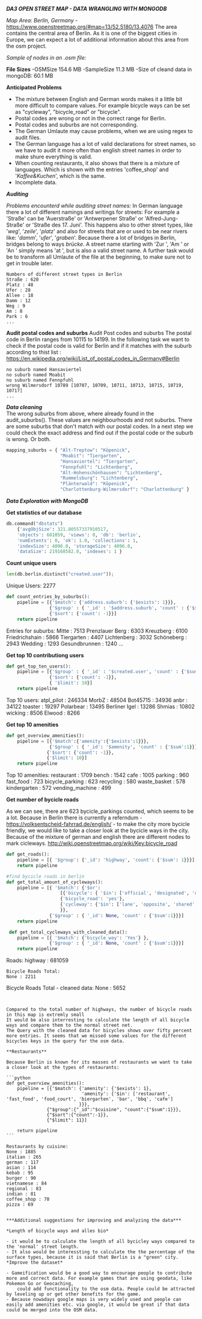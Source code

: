 
***DA3 OPEN STREET MAP - DATA WRANGLING WITH MONGODB***

*Map Area: Berlin, Germany* - https://www.openstreetmap.org/#map=13/52.5180/13.4076
The area contains the central area of Berlin. As it is one of the biggest cities in Europe, we can expect a lot of additional information about this area from the osm project.

*Sample of nodes in an .osm file:*
<node id="302864488" visible="true" version="7" changeset="36059354" timestamp="2015-12-20T06:35:42Z" user="atpl_pilot" uid="881429" lat="52.5259586" lon="13.3894424">
  <tag k="addr:city" v="Berlin"/>
  <tag k="addr:country" v="DE"/>
  <tag k="addr:housenumber" v="45"/>
  <tag k="addr:postcode" v="10117"/>
  <tag k="addr:street" v="Oranienburger Straße"/>
  <tag k="addr:suburb" v="Mitte"/>
  <tag k="amenity" v="restaurant"/>
 </node>
 
 <way id="5090250" visible="true" timestamp="2009-01-19T19:07:25Z" version="8" changeset="816806" user="Blumpsy" uid="64226">
    <nd ref="333725776"/>
    <nd ref="823771"/>
    <tag k="highway" v="residential"/>
    <tag k="name" v="Clipstone Street"/>
    <tag k="oneway" v="yes"/>
  </way>

**File Sizes**
-OSMSize 154.6 MB
-SampleSize 11.3 MB
-Size of cleand data in mongoDB: 60.1 MB

**Anticipated Problems**
 - The mixture between English and German words makes it a little bit more difficult to compare values. For example bicycle ways can be set as "cycleway", "bicycle_road" or "bicycle".
 - Postal codes are wrong or not in the correct range for Berlin. 
 - Postal codes and suburbs are not corresponding.
 - The German Umlaute may cause problems, when we are using regex to audit files.
 - The German language has a lot of valid declarations for street names, so we have to audit it more often than english street names in order to make shure everything is valid.
 - When counting restaurants, it also shows that there is a mixture of languages. Which is shown with the entries 'coffee_shop' and '*Kaffee&Kuchen*', which is the same.
 - Incomplete data. 

***Auditing***

*Problems encounterd while auditing street names:*
   In German language there a lot of different namings and writings for streets: For example a 'Straße' can be 'Auerstraße' or     'Antwerpener Straße' or 'Alfred-Jung-Straße' or 'Straße des 17. Juni'. This happens also to other street types, like              '*weg*', '*zeile*', '*platz*' and also for streets that are or used to be near rivers like: '*damm*', '*ufer*', '*graben*'.
   Because there a lot of bridges in Berlin, bridges belong to ways *brücke*. 
   A street name starting with 'Zur ', 'Am ' or 'An ' simply means 'at ', but is also a valid street name. 
   A further task would be to transform all Umlaute of the file at the beginning, to make sure not to get in trouble later.

    Numbers of different street types in Berlin
    Straße : 620
    Platz : 48
    Ufer : 28
    Allee : 18
    Damm : 12
    Weg : 9
    Am : 8
    Park : 6
    ...

**Audit postal codes and suburbs**
Audit Post codes and suburbs The postal code in Berlin ranges from 10115 to 14199.
In the following task we want to check if the postal code is valid for Berlin and if 
it matches with the suburb according to thist list : 
https://en.wikipedia.org/wiki/List_of_postal_codes_in_Germany#Berlin
 
    no suburb named Hansaviertel
    no suburb named Moabit
    no suburb named Fennpfuhl
    wrong Wilmersdorf 10789 [10707, 10709, 10711, 10713, 10715, 10719, 10717]
    ...

***Data cleaning***    
The wrong suburbs from above, where already found in the audit_suburbs(). These values are neighbourhoods and not suburbs.
There are some suburbs that don't match with our postal codes.
In a next step we could check the exact address and find out if the postal code or the suburb is wrong. Or both.

```python
mapping_suburbs = { "Alt-Treptow": "Köpenick",
                    "Moabit": "Tiergarten",
                    "Hansaviertel": "Tiergarten",
                    "Fennpfuhl": "Lichtenberg",
                    "Alt-Hohenschönhausen": "Lichtenberg",
                    "Rummelsburg": "Lichtenberg",
                    "Plänterwald": "Köpenick",
                    "Charlottenburg-Wilmersdorf": "Charlottenburg" }
```

***Data Exploration with MongoDB***

**Get statistics of our database**
```python
db.command("dbstats")
    {'avgObjSize': 321.80557337910517,
    'objects': 681059, 'views': 0, 'db': 'berlin',
    'numExtents': 0, 'ok': 1.0, 'collections': 1,
    'indexSize': 4096.0, 'storageSize': 4096.0,
    'dataSize': 219168582.0, 'indexes': 1 }
 ```   

**Count unique users**
```python
len(db.berlin.distinct("created.user"));
 ```  
Unique Users: 2277

```python    
def count_entries_by_suburbs():
    pipeline = [{'$match': {'address.suburb': {'$exists': 1}}},
                {'$group' : { '_id' : '$address.suburb', 'count' : {'$sum' : 1}}},       
                {'$sort': {'count': -1}}]
    return pipeline
```
 
Entries for suburbs:
Mitte : 7513
Prenzlauer Berg : 6303
Kreuzberg : 6100
Friedrichshain : 5866
Tiergarten : 4407
Lichtenberg : 3032
Schöneberg : 2943
Wedding : 1293
Gesundbrunnen : 1240
...


**Get top 10 contributiong users**
```python 
def get_top_ten_users():
    pipeline = [{'$group' : { '_id' : '$created.user', 'count' : {'$sum' : 1}}},       
                {'$sort': {'count': -1}},
                { '$limit': 10}]
    return pipeline
```

Top 10 users:
atpl_pilot : 246334
MorbZ : 48504
Bot45715 : 34936
anbr : 34122
toaster : 19297
Polarbear : 13495
Berliner Igel : 13286
Shmias : 10802
wicking : 8506
Elwood : 8266


**Get top 10 amenities**
```python 
def get_overview_amenities():
    pipeline = [{'$match':{'amenity':{'$exists':1}}},
                {'$group' : { '_id': '$amenity', 'count' : {'$sum':1}}},
               {'$sort': {'count': -1}},
               {'$limit': 10}]
    return pipeline
```

Top 10 amenities:
restaurant : 1709
bench : 1542
cafe : 1005
parking : 960
fast_food : 723
bicycle_parking : 623
recycling : 580
waste_basket : 578
kindergarten : 572
vending_machine : 499
  

**Get number of bycicle roads**

As we can see, there are 623 bycicle_parkings counted, which seems to be a lot. 
Because in Berlin there is currently a referndum  - https://volksentscheid-fahrrad.de/english/ - to make the city more bycicle friendly, we would like to take a closer look at the bycicle ways in the city.
Because of the mixture of german and english there are different nodes to mark cicleways.
 http://wiki.openstreetmap.org/wiki/Key:bicycle_road

```python 
def get_roads():
    pipeline = [{ '$group': {'_id': 'highway', 'count': {'$sum': 1}}}]
    return pipeline

#find bycicle roads in berlin
def get_total_amount_of_cycleways():   
    pipeline = [{ '$match': {'$or':
                    [{'bicycle': { '$in': ['official', 'designated', 'use_sidepath']}},
                    {'bicycle_road': 'yes'},
                    {'cycleway': {'$in': ['lane', 'opposite', 'shared', 'share_busway', 'track']}}]
                    }},
                {'$group' : { '_id': None, 'count' : {'$sum':1}}}] 
    return pipeline

 def get_total_cycleways_with_cleaned_data():
    pipeline = [{ '$match': {'bicycle_way': 'Yes'} },
                {'$group' : { '_id': None, 'count' : {'$sum':1}}}] 
    return pipeline   
```

Roads:
highway : 681059
~~~~~~~~~~~~~~~~~~~~~~~
Bicycle Roads Total:
None : 2211
~~~~~~~~~~~~~~~~~~~~~~~
Bicycle Roads Total - cleaned data:
None : 5652
~~~~~~~~~~~~~~~~~~~~~~~


Compared to the total number of highways, the number of bicycle roads in this map is extremly small
It would be also interresting to calculate the length of all bicycle ways and compare them to the normal street net. 
The Query with the cleaned data for bicycles shows over fifty percent more entries. It seems that we missed some values for the different bicycles keys in the query for the osm data.

**Restaurants**

Because Berlin is known for its masses of restaurants we want to take a closer look at the types of restaurants:

```python 
def get_overview_amenities():
    pipeline = [{'$match': {'amenity': {'$exists': 1}, 
                            'amenity': {'$in': ['restaurant', 'fast_food', 'food_court', 'biergarten', 'bar', 'bbq', 'cafe'] 
                           }}},
               {"$group":{"_id":"$cuisine", "count":{"$sum":1}}},
               {"$sort":{"count":-1}},
               {"$limit": 11}]

    return pipeline
```

Restaurants by cuisine:
None : 1885
italian : 265
german : 117
asian : 114
kebab : 95
burger : 90
vietnamese : 84
regional : 83
indian : 81
coffee_shop : 70
pizza : 69


***Additional suggestions for improving and analyzing the data***

*Length of bicycle ways and alles bio*

- it would be to calculate the length of all bycicley ways compared to the 'normal' street length. 
- It also would be interessting to calculate the the percentage of the surface types, because it is said that Berlin is a "green" city.
*Improve the dataset*

- Gameification would be a good way to encourage people to contribute more and correct data. For example games that are using geodata, like Pokemon Go or Geocaching,
    could add functionality to the osm data. People could be attracted by leveling up or get other benefits for the game.  
- Because nowadays google maps is very widely used and people can easily add amenities etc. via google, it would be great if that data could be merged into the OSM data.

